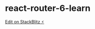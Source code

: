 # react-router-6-learn

[Edit on StackBlitz ⚡️](https://stackblitz.com/edit/stackblitz-starters-mt6fce)